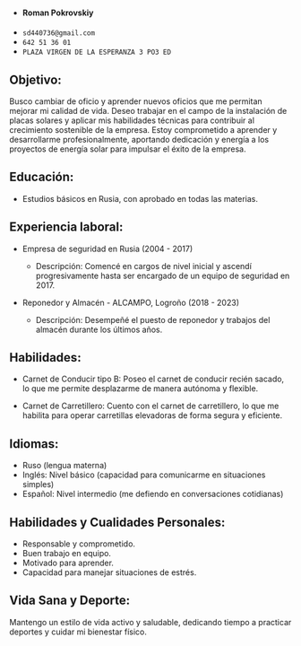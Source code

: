 - #### Roman Pokrovskiy
- `sd440736@gmail.com` 
-  `642 51 36 01`
- `PLAZA VIRGEN DE LA ESPERANZA 3 PO3 ED`

## Objetivo:

Busco cambiar de oficio y aprender nuevos oficios que me permitan mejorar mi calidad de vida. Deseo trabajar en el campo de la instalación de placas solares y aplicar mis habilidades técnicas para contribuir al crecimiento sostenible de la empresa. Estoy comprometido a aprender y desarrollarme profesionalmente, aportando dedicación y energía a los proyectos de energía solar para impulsar el éxito de la empresa.

## Educación:

- Estudios básicos en Rusia, con aprobado en todas las materias.

## Experiencia laboral:

- Empresa de seguridad en Rusia (2004 - 2017)
  - Descripción: Comencé en cargos de nivel inicial y ascendí progresivamente hasta ser encargado de un equipo de seguridad en 2017.

- Reponedor y Almacén - ALCAMPO, Logroño (2018 - 2023)
  - Descripción: Desempeñé el puesto de reponedor y trabajos del almacén durante los últimos años.

## Habilidades:

- Carnet de Conducir tipo B: Poseo el carnet de conducir recién sacado, lo que me permite desplazarme de manera autónoma y flexible.

- Carnet de Carretillero: Cuento con el carnet de carretillero, lo que me habilita para operar carretillas elevadoras de forma segura y eficiente.

## Idiomas:

- Ruso (lengua materna)
- Inglés: Nivel básico (capacidad para comunicarme en situaciones simples)
- Español: Nivel intermedio (me defiendo en conversaciones cotidianas)

## Habilidades y Cualidades Personales:

- Responsable y comprometido.
- Buen trabajo en equipo.
- Motivado para aprender.
- Capacidad para manejar situaciones de estrés.

## Vida Sana y Deporte:

Mantengo un estilo de vida activo y saludable, dedicando tiempo a practicar deportes y cuidar mi bienestar físico.
